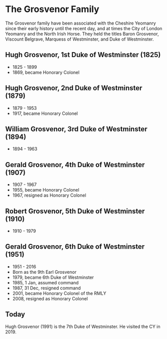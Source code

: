 # The Grosvenor Family

The Grosvenor family have been associated with the Cheshire Yeomanry since their early history until the recent day, and at times the City of London Yeomanry and the North Irish Horse. They held the titles Baron Grosvenor, Viscount Belgrave, Marquess of Westminster, and Duke of Westminster.

## Hugh Grosvenor, 1st Duke of Westminster (1825)

* 1825 - 1899
* 1869, became Honorary Colonel

## Hugh Grosvenor, 2nd Duke of Westminster (1879)

* 1879 - 1953
* 1917, became Honorary Colonel

## William Grosvenor, 3rd Duke of Westminster (1894)

* 1894 - 1963

## Gerald Grosvenor, 4th Duke of Westminster (1907)

* 1907 - 1967
* 1955, became Honorary Colonel
* 1967, resigned as Honorary Colonel

## Robert Grosvenor, 5th Duke of Westminster (1910)

* 1910 - 1979

## Gerald Grosvenor, 6th Duke of Westminster (1951)

* 1951 - 2016
* Born as the 9th Earl Grosvenor
* 1979, became 6th Duke of Westminster
* 1985, 1 Jan, assumed command
* 1987, 31 Dec, resigned command
* 2001, became Honorary Colonel of the RMLY
* 2008, resigned as Honorary Colonel

## Today

Hugh Grosvenor (1991) is the 7th Duke of Westminster. He visited the CY in 2019.
